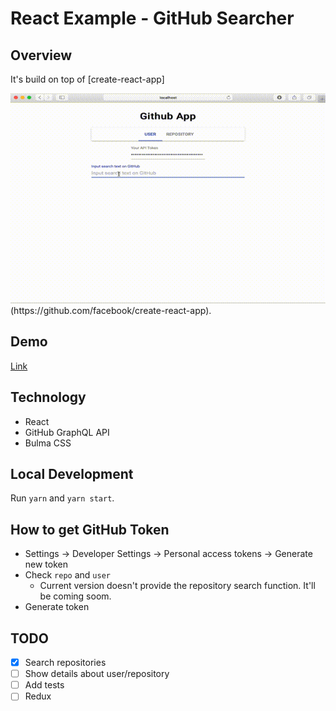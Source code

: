 # React Example - GitHub Searcher

## Overview
It's build on top of [create-react-app]

<img src="./movie.gif">
(https://github.com/facebook/create-react-app).

## Demo
[Link](https://githubsearcher-4a790.firebaseapp.com/)

## Technology
* React
* GitHub GraphQL API
* Bulma CSS

## Local Development
Run `yarn` and `yarn start`.

## How to get GitHub Token
* Settings -> Developer Settings -> Personal access tokens -> Generate new token
* Check `repo` and `user`
  * Current version doesn't provide the repository search function. It'll be coming soom.
* Generate token

## TODO
* [x] Search repositories
* [ ] Show details about user/repository
* [ ] Add tests
* [ ] Redux
